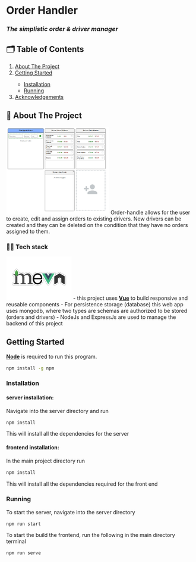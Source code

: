 # Order Handler
### _The simplistic order & driver manager_

## 🗂️ Table of Contents
<ol>
  <li><a href="#about-the-project">About The Project</a></li>
  <li><a href="#getting-started">Getting Started</a></li>
    <ul>
      <li><a href="#Installation">Installation</a></li>
      <li><a href="#Running">Running</a></li>
    </ul>
  <li><a href="#acknowledgements">Acknowledgements</a></li>
</ol>


## 📒 About The Project

<img src="./src/assets/order-handler-ui.png/" width="55%" title="hover text">
Order-handle allows for the user to create, edit and assign orders to existing drivers.
New drivers can be created and they can be deleted on the condition that they have no orders assigned to them.

### 👨‍💻 Tech stack
<img src="./src/assets/mevn-cli.jpg/" width="35%" title="hover text">
  - this project uses <a href="https://vuejs.org/"><b>Vue</b></a> to build responsive and reusable components
  - For persistence storage (database) this web app uses mongodb, where two types are schemas are authorized to be stored (orders and drivers)
  - NodeJs and ExpressJs are used to manage the backend of this project


## Getting Started


<a href="https://nodejs.org/en/"><b>Node</b></a> is required to run this program.

```sh
npm install -g npm
```

### Installation

#### server installation:

Navigate into the server directory and run
```sh
npm install
```
This will install all the dependencies for the server

#### frontend installation:

In the main project directory run
```sh
npm install
```
This will install all the dependencies required for the front end



### Running

To start the server, navigate into the server directory
```
npm run start
```
To start the build the frontend, run the following in the main directory terminal
```
npm run serve
```


